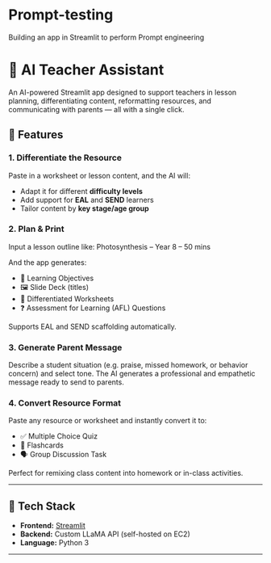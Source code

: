 # Prompt-testing
Building an app in Streamlit to perform Prompt engineering 


# 🧠 AI Teacher Assistant

An AI-powered Streamlit app designed to support teachers in lesson planning, differentiating content, reformatting resources, and communicating with parents — all with a single click.

## 🚀 Features

### 1. **Differentiate the Resource**
Paste in a worksheet or lesson content, and the AI will:
- Adapt it for different **difficulty levels**
- Add support for **EAL** and **SEND** learners
- Tailor content by **key stage/age group**

### 2. **Plan & Print**
Input a lesson outline like: Photosynthesis – Year 8 – 50 mins

And the app generates:
- 📌 Learning Objectives  
- 🖼️ Slide Deck (titles)  
- 📝 Differentiated Worksheets  
- ❓ Assessment for Learning (AFL) Questions  

Supports EAL and SEND scaffolding automatically.

### 3. **Generate Parent Message**
Describe a student situation (e.g. praise, missed homework, or behavior concern) and select tone. The AI generates a professional and empathetic message ready to send to parents.

### 4. **Convert Resource Format**
Paste any resource or worksheet and instantly convert it to:
- ✅ Multiple Choice Quiz  
- 🧠 Flashcards  
- 🗣️ Group Discussion Task  

Perfect for remixing class content into homework or in-class activities.

---

## 🔧 Tech Stack

- **Frontend:** [Streamlit](https://streamlit.io/)
- **Backend:** Custom LLaMA API (self-hosted on EC2)
- **Language:** Python 3

---




